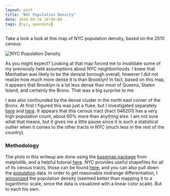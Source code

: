 ```yaml
---
layout: post
title: "NYC Population Density"
date: 2016-09-19 10:00:00
tags: [nyc, opendata]
---
```


Take a look a look at this map of NYC population density, based on the 2010 census:

![NYC Population Density]({{site.baseurl}}/assets/nyc.population.2010.map.png)

As you might expect?  Looking at that map forced me to invalidate some of my previously held assumptions about NYC neighborhoods.  I knew that Manhattan was likely to be the densist borough overall, however I did not realize how much more dense it is than Brooklyn!  In fact, based on this map, it appears that Brooklyn is a lot less dense than most of Queens, Staten Island, and certainly the Bronx.  That was a big surprise to me.

I was also confounded by the dense cluster in the north east corner of the Bronx.  At first I figured this was just a fluke, but I investigated separately [here](http://statisticalatlas.com/tract/New-York/Bronx-County/046201/Population) and [here](https://data.cityofnewyork.us/City-Government/New-York-City-Population-By-Census-Tracts/37cg-gxjd/data).  It appears that this census tract (tract 046201) has a very high population count, about 60% more than anything else.  I am not sure what that means, but it gives me a little pause since it is such a statistical outlier when it comes to the other tracts in NYC (much less in the rest of the country).

### Methodology

The plots in this writeup are done using the [basemap package](http://matplotlib.org/basemap) from matplotlib, and a helpful tutorial [here](http://beneathdata.com/how-to/visualizing-my-location-history/).  NYC provides useful shapefiles for all of its census tracts, those can be found [here](https://data.cityofnewyork.us/City-Government/2010-Census-Tracts/fxpq-c8ku/data), and you can also pull down the [population](https://data.cityofnewyork.us/City-Government/New-York-City-Population-By-Census-Tracts/37cg-gxjd/data) data.  In order to get reasonable midrange differentiation, I [winsorized](https://en.wikipedia.org/wiki/Winsorizing) the population density (seemed better than mapping it to a logarithmic scale, since the data is visualized with a linear color scale).  But to each his own.
